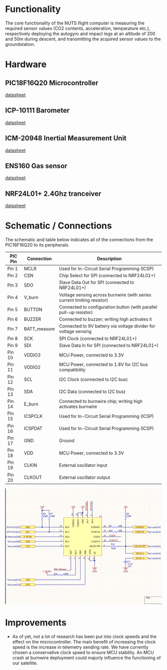 # Functionality
The core functionality of the NUTS flight computer is measuring the required sensor values (CO2 contents, acceleration, temperature etc.), respectively deploying the autogyro and impact legs at an altitude of 200 and 50m during descent, and transmitting the acquired sensor values to the groundstation.

# Hardware
## PIC18F16Q20 Microcontroller
[datasheet](https://ww1.microchip.com/downloads/aemDocuments/documents/MCU08/ProductDocuments/DataSheets/PIC18F06-16Q20-Microcontroller-Data-Sheet-DS40002387.pdf)

## ICP-10111 Barometer
[datasheet](https://invensense.tdk.com/wp-content/uploads/2021/06/DS-000177-ICP-10111-v1.3.pdf)

## ICM-20948 Inertial Measurement Unit
[datasheet](https://invensense.tdk.com/wp-content/uploads/2016/06/DS-000189-ICM-20948-v1.3.pdf)

## ENS160 Gas sensor
[datasheet](https://www.mouser.com/datasheet/2/1081/SC_001224_DS_1_ENS160_Datasheet_Rev_0_95-2258311.pdf)

## NRF24L01+ 2.4Ghz tranceiver
[datasheet](https://docs-be.nordicsemi.com/bundle/nRF24L01P_PS_v1.0/raw/resource/enus/nRF24L01P_PS_v1.0.pdf)

# Schematic / Connections
The schematic and table below indicates all of the connections from the PIC18F16Q20 to its peripherals. 

| **PIC Pin** | **Connection**                           | **Description**                                                                 |
|-------------|-------------------------------------------|---------------------------------------------------------------------------------|
| Pin 1       | MCLR                                      | Used for In-Circuit Serial Programming (ICSP)                                   |
| Pin 2       | CSN                                       | Chip Select for SPI (connected to NRF24L01+)                                    |
| Pin 3       | SDO                                       | Slave Data Out for SPI (connected to NRF24L01+)                                 |
| Pin 4       | V_burn                                    | Voltage sensing across burnwire (with series current limiting resistor)         |
| Pin 5       | BUTTON                                    | Connected to configuration button (with parallel pull-up resistor)              |
| Pin 6       | BUZZER                                    | Connected to buzzer; writing high activates it                                  |
| Pin 7       | BATT_measure                              | Connected to 9V battery via voltage divider for voltage sensing                 |
| Pin 8       | SCK                                       | SPI Clock (connected to NRF24L01+)                                              |
| Pin 9       | SDI                                       | Slave Data In for SPI (connected to NRF24L01+)                                  |
| Pin 10      | VDDIO3                                    | MCU Power, connected to 3.3V                                                    |
| Pin 11      | VDDIO2                                    | MCU Power, connected to 1.8V for I2C bus compatibility                          |
| Pin 12      | SCL                                       | I2C Clock (connected to I2C bus)                                                |
| Pin 13      | SDA                                       | I2C Data (connected to I2C bus)                                                 |
| Pin 14      | E_burn                                    | Connected to burnwire chip; writing high activates burnwire                     |
| Pin 15      | ICSPCLK                                   | Used for In-Circuit Serial Programming (ICSP)                                   |
| Pin 16      | ICSPDAT                                   | Used for In-Circuit Serial Programming (ICSP)                                   |
| Pin 17      | GND                                       | Ground                                                                           |
| Pin 18      | VDD                                       | MCU Power, connected to 3.3V                                                    |
| Pin 19      | CLKIN                                     | External oscillator input                                                       |
| Pin 20      | CLKOUT                                    | External oscillator output                                                      |

![MCU schematic](./schematics/MCU.png)

# Improvements
 - As of yet, not a lot of research has been put into clock speeds and the effect on the microcontroller. The main benefit of increasing the clock speed is the increase in telemetry sending rate. We have currently chosen a conservative clock speed to ensure MCU stability. An MCU crash at burnwire deployment could majorly influence the functioning of our satellite.
